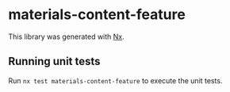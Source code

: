 # materials-content-feature

This library was generated with [Nx](https://nx.dev).

## Running unit tests

Run `nx test materials-content-feature` to execute the unit tests.
